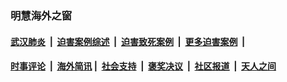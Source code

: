 
### 明慧海外之窗

####  [武汉肺炎](indexes/365.md?t=05121700) &nbsp;|&nbsp;  [迫害案例综述](indexes/328.md?t=05121700) &nbsp;|&nbsp; [迫害致死案例](indexes/277.md?t=05121700)  &nbsp;|&nbsp; [更多迫害案例](indexes/81.md?t=05121700)  &nbsp;|&nbsp; 
####  [时事评论](indexes/19.md?t=05121700) &nbsp;|&nbsp; [海外简讯](indexes/245.md?t=05121700)&nbsp;|&nbsp;  [社会支持](indexes/140.md?t=05121700) &nbsp;|&nbsp; [褒奖决议](indexes/282.md?t=05121700) &nbsp;|&nbsp; [社区报道](indexes/91.md?t=05121700)  &nbsp;|&nbsp; [天人之间](indexes/78.md?t=05121700) 

